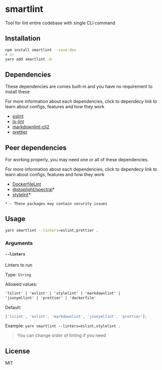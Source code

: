 # smartlint

Tool for lint entire codebase with single CLI command

## Installation

```bash
npm install smartlint --save-dev
# or
yarn add smartlint -D
```

## Dependencies

These dependencies are comes built-in and you have no requirement to install these

For more information about each dependencies,
click to dependecy link to learn about configs,
features and how they work

- [eslint](http://eslint.org)
- [ls-lint](https://github.com/loeffel-io/ls-lint)
- [markdownlint-cli2](https://github.com/DavidAnson/markdownlint-cli2)
- [prettier](https://prettier.io)

## Peer dependencies

For working properly, you may need one or all of these dependencies.

For more information about each dependencies,
click to dependecy link to learn about configs,
features and how they work

- [DockerfileLint](https://github.com/replicatedhq/dockerfilelint)
- [@stoplight/spectral](https://github.com/stoplightio/spectral)\*
- [stylelint](https://stylelint.io)\*

`* - These packages may contain security issues`

## Usage

```bash
yarn smartlint --linters=eslint,prettier .
```

### Arguments

#### `--linters`

Linters to run

Type: `String`

Allowed values:

```md
'lslint' | 'eslint' | 'stylelint' | 'markdownlint' |
'jsonymllint' | 'prettier' | 'dockerfile'
```

Default:

```js
['lslint', 'eslint', 'markdownlint', 'jsonymllint', 'prettier'];
```

Example: `yarn smartlint --linters=eslint,stylelint .`

> You can change order of linting if you need

## License

MIT
